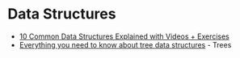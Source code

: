 # Data Structures

- [10 Common Data Structures Explained with Videos + Exercises](https://medium.freecodecamp.org/10-common-data-structures-explained-with-videos-exercises-aaff6c06fb2b)
- [Everything you need to know about tree data structures](https://medium.freecodecamp.org/all-you-need-to-know-about-tree-data-structures-bceacb85490c) - Trees
